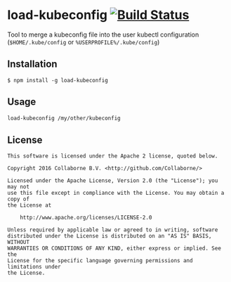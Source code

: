# load-kubeconfig [![Build Status](https://travis-ci.org/Collaborne/load-kubeconfig.svg?branch=master)](https://travis-ci.org/Collaborne/load-kubeconfig)

Tool to merge a kubeconfig file into the user kubectl configuration (`$HOME/.kube/config` or `%USERPROFILE%/.kube/config`)

## Installation

	$ npm install -g load-kubeconfig

## Usage

```bash
load-kubeconfig /my/other/kubeconfig
```

## License

    This software is licensed under the Apache 2 license, quoted below.

    Copyright 2016 Collaborne B.V. <http://github.com/Collaborne/>

    Licensed under the Apache License, Version 2.0 (the "License"); you may not
    use this file except in compliance with the License. You may obtain a copy of
    the License at

        http://www.apache.org/licenses/LICENSE-2.0

    Unless required by applicable law or agreed to in writing, software
    distributed under the License is distributed on an "AS IS" BASIS, WITHOUT
    WARRANTIES OR CONDITIONS OF ANY KIND, either express or implied. See the
    License for the specific language governing permissions and limitations under
    the License.
